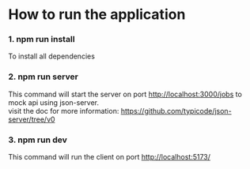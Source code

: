 # How to run the application

### 1. npm run install

To install all dependencies

### 2. npm run server

This command will start the server on port <http://localhost:3000/jobs> to mock api using json-server. <br/>
visit the doc for more information: <https://github.com/typicode/json-server/tree/v0>

### 3. npm run dev

This command will run the client on port <http://localhost:5173/>
